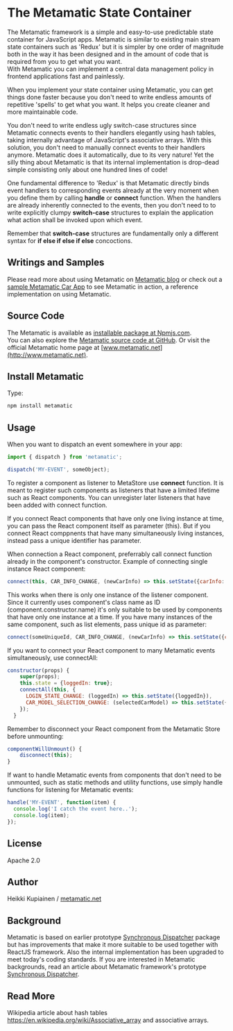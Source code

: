# The Metamatic State Container 

The Metamatic framework is a simple and easy-to-use predictable state container for JavaScript apps. 
Metamatic is similar to existing main stream state containers such as 'Redux' 
but it is simpler by one order of magnitude both in the way it has been designed and in the amount of code that is required from you to get what you want.  
With Metamatic you can implement a central data management policy in frontend applications fast and painlessly.

When you implement your state container using Metamatic, you can get things done faster because 
you don't need to write endless amounts of repetitive 'spells' to get what you want. It helps you create cleaner and more maintainable code.

You don't need to write endless ugly switch-case structures since Metamatic connects events to their handlers elegantly using hash tables, 
taking internally advantage of JavaScript's associative arrays. With this solution, you don't need to manually connect events to their handlers anymore. 
Metamatic does it automatically, due to its very nature! Yet the silly thing about Metamatic is that its internal implementation is drop-dead simple 
consisting only about one hundred lines of code!

One fundamental difference to 'Redux' is that Metamatic directly binds event handlers to corresponding events already at the very moment
when you define them by calling **handle** or **connect** function. When the handlers are already inherently connected to the events, 
then you don't need to to write explicitly clumpy **switch-case** structures to explain the application what action shall be invoked upon which event.

Remember that **switch-case** structures are fundamentally only a different syntax for **if else if else if else** concoctions. 

## Writings and Samples

Please read more about using Metamatic on [Metamatic blog](http://www.oppikone.fi/blog/introducing-metamate-framework.html)
or check out a [sample Metamatic Car App](https://github.com/develprr/metamatic-car-app) to see Metamatic in action, a reference implementation
on using Metamatic. 

## Source Code

The Metamatic is available as [installable package at Npmjs.com](https://www.npmjs.com/package/metamatic).  
You can also explore the [Metamatic source code at GitHub](https://github.com/develprr/metamatic-framework). 
Or visit the official Metamatic home page at [www.metamatic.net](http://www.metamatic.net).

## Install Metamatic

Type:

```js
npm install metamatic
```

## Usage
When you want to dispatch an event somewhere in your app:

```js
import { dispatch } from 'metamatic';

dispatch('MY-EVENT', someObject);

```

To register a component as listener to MetaStore use **connect** function. It is meant to register such components as listeners that have a limited lifetime
such as React components. You can unregister later listeners that have been added with connect function.

If you connect React components that have only one living instance at time, you can pass the React component itself as parameter (this).
But if you connect React comppnents that have many simultaneously living instances, instead pass a unique identifier has parameter.

When connection a React component, preferrably call connect function already in the component's constructor.
Example of connecting single instance React component:

```js
connect(this, CAR_INFO_CHANGE, (newCarInfo) => this.setState({carInfo: newCarInfo});
```
  
This works when there is only one instance of the listener component. Since it currently uses component's class name as ID (component.constructor.name) 
it's only suitable to be used by components that have only one instance at a time. If you have many instances of the same component, 
such as list elements, pass unique id as parameter:

```js  
connect(someUniqueId, CAR_INFO_CHANGE, (newCarInfo) => this.setState({carInfo: newCarInfo});
```  

If you want to connect your React component to many Metamatic events simultaneously, 
use connectAll:

```js
constructor(props) {
    super(props);
    this.state = {loggedIn: true};
    connectAll(this, {
      LOGIN_STATE_CHANGE: (loggedIn) => this.setState({loggedIn}),
      CAR_MODEL_SELECTION_CHANGE: (selectedCarModel) => this.setState({selectedCarModel})
    });
  }
```

Remember to disconnect your React component from the Metamatic Store before unmounting:

```js
componentWillUnmount() {
    disconnect(this);
}
```

If want to handle Metamatic events from components that don't need to be unmounted, such as static methods and utility functions,
use simply handle functions for listening for Metamatic events:

```js
handle('MY-EVENT', function(item) {
  console.log('I catch the event here..');
  console.log(item);
});

```

## License

Apache 2.0

## Author

Heikki Kupiainen / [metamatic.net](http://www.metamatic.net)

## Background

Metamatic is based on earlier prototype [Synchronous Dispatcher](https://www.npmjs.com/package/synchronous-dispatcher) package
but has improvements that make it more suitable to be used together with ReactJS framework. Also the internal implementation has been upgraded to meet
today's coding standards. If you are interested in Metamatic backgrounds, 
read an article about Metamatic framework's prototype [Synchronous Dispatcher]((http://www.oppikone.fi/blog/introducing-synchronous-dispatcher.html)).

## Read More

Wikipedia article about hash tables https://en.wikipedia.org/wiki/Associative_array
and associative arrays.